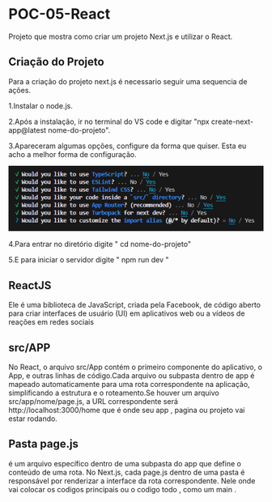 # POC-05-React

Projeto que mostra como criar um projeto Next.js e utilizar o React.

## Criação do Projeto

Para a criação do projeto next.js é necessario seguir uma sequencia de ações.

1.Instalar o node.js.

2.Após a instalação, ir no terminal do VS code e digitar "npx create-next-app@latest nome-do-projeto".

3.Apareceram algumas opções, configure da forma que quiser. Esta eu acho a melhor forma de configuração.

<img src="opcoes.png">


4.Para entrar no diretório digite " cd nome-do-projeto"

5.E para iniciar o servidor digite " npm run dev "

## ReactJS 
Ele é uma biblioteca de JavaScript, criada pela Facebook, de código aberto para criar interfaces de usuário (UI) em aplicativos web ou a vídeos de reações em redes sociais



## src/APP
No React, o arquivo src/App contém o primeiro componente do aplicativo, o App, e outras linhas de código.Cada arquivo ou subpasta dentro de app é mapeado automaticamente para uma rota correspondente na aplicação, simplificando a estrutura e o roteamento.Se houver um arquivo src/app/nome/page.js, a URL correspondente será http://localhost:3000/home que é onde seu app , pagina ou projeto vai estar rodando.

## Pasta page.js
é um arquivo específico dentro de uma subpasta do app que define o conteúdo de uma rota. No Next.js, cada page.js dentro de uma pasta é responsável por renderizar a interface da rota correspondente. Nele onde vai colocar os codigos principais ou o codigo todo , como um main .
